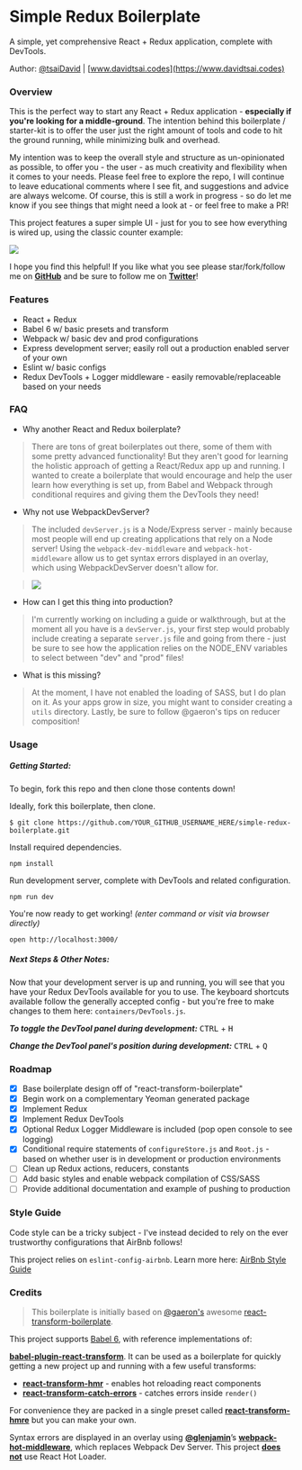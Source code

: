 # Simple Redux Boilerplate

A simple, yet comprehensive React + Redux application, complete with DevTools.

Author: [@tsaiDavid](https://github.com/tsaiDavid/) | [www.davidtsai.codes](https://www.davidtsai.codes)

### Overview

This is the perfect way to start any React + Redux application - **especially if you're looking for a middle-ground**. The intention behind this boilerplate / starter-kit is to offer the user just the right amount of tools and code to hit the ground running, while minimizing bulk and overhead.

My intention was to keep the overall style and structure as un-opinionated as possible, to offer you - the user - as much creativity and flexibility when it comes to your needs. Please feel free to explore the repo, I will continue to leave educational comments where I see fit, and suggestions and advice are always welcome. Of course, this is still a work in progress - so do let me know if you see things that might need a look at - or feel free to make a PR!

This project features a super simple UI - just for you to see how everything is wired up, using the classic counter example:

![](http://i.giphy.com/kVzC2nNRbFgC4.gif)

I hope you find this helpful! If you like what you see please star/fork/follow me on **[GitHub](https://github.com/tsaiDavid/)** and be sure to follow me on **[Twitter](https://twitter.com/tftsai)**!

### Features

  - React + Redux
  - Babel 6 w/ basic presets and transform
  - Webpack w/ basic dev and prod configurations
  - Express development server; easily roll out a production enabled server of your own
  - Eslint w/ basic configs
  - Redux DevTools + Logger middleware - easily removable/replaceable based on your needs

### FAQ

  - Why another React and Redux boilerplate?
  > There are tons of great boilerplates out there, some of them with some pretty advanced functionality! But they aren't good for learning the holistic approach of getting a React/Redux app up and running. I wanted to create a boilerplate that would encourage and help the user learn how everything is set up, from Babel and Webpack through conditional requires and giving them the DevTools they need!

  - Why not use WebpackDevServer?
  > The included `devServer.js` is a Node/Express server - mainly because most people will end up creating applications that rely on a Node server! Using the `webpack-dev-middleware` and `webpack-hot-middleware` allow us to get syntax errors displayed in an overlay, which using WebpackDevServer doesn't allow for.

  >![](https://cloud.githubusercontent.com/assets/1539088/11611771/ae1a6bd8-9bac-11e5-9206-42447e0fe064.gif)

  - How can I get this thing into production?
  > I'm currently working on including a guide or walkthrough, but at the moment all you have is a `devServer.js`, your first step would probably include creating a separate `server.js` file and going from there - just be sure to see how the application relies on the NODE_ENV variables to select between "dev" and "prod" files!

  - What is this missing?
  > At the moment, I have not enabled the loading of SASS, but I do plan on it. As your apps grow in size, you might want to consider creating a `utils` directory. Lastly, be sure to follow @gaeron's tips on reducer composition!

### Usage

##### Getting Started:

To begin, fork this repo and then clone those contents down!

Ideally, fork this boilerplate, then clone.
```
$ git clone https://github.com/YOUR_GITHUB_USERNAME_HERE/simple-redux-boilerplate.git
```

Install required dependencies.
```
npm install
```

Run development server, complete with DevTools and related configuration.
```
npm run dev
```

You're now ready to get working! *(enter command or visit via browser directly)*
```
open http://localhost:3000/
```

##### Next Steps & Other Notes:

Now that your development server is up and running, you will see that you have your Redux DevTools available for you to use. The keyboard shortcuts available follow the generally accepted config - but you're free to make changes to them here: `containers/DevTools.js`.

***To toggle the DevTool panel during development:***
<kbd>CTRL</kbd> + <kbd>H</kbd>

***Change the DevTool panel's position during development:***
<kbd>CTRL</kbd> + <kbd>Q</kbd>

### Roadmap

 - [x] Base boilerplate design off of "react-transform-boilerplate"
 - [x] Begin work on a complementary Yeoman generated package
 - [x] Implement Redux
 - [x] Implement Redux DevTools
 - [x] Optional Redux Logger Middleware is included (pop open console to see logging)
 - [x] Conditional require statements of `configureStore.js` and `Root.js` - based on whether user is in development or production environments
 - [ ] Clean up Redux actions, reducers, constants
 - [ ] Add basic styles and enable webpack compilation of CSS/SASS
 - [ ] Provide additional documentation and example of pushing to production

### Style Guide

Code style can be a tricky subject - I've instead decided to rely on the ever trustworthy configurations that AirBnb follows!

This project relies on `eslint-config-airbnb`.
Learn more here: [AirBnb Style Guide](https://github.com/airbnb/javascript/tree/master/packages/eslint-config-airbnb)

### Credits

>This boilerplate is initially based on [@gaeron's](https://github.com/gaeron) awesome [react-transform-boilerplate](https://github.com/gaearon/react-transform-boilerplate).

This project supports [Babel 6](https://github.com/babel/babel), with reference implementations of:

 **[babel-plugin-react-transform](https://github.com/gaearon/babel-plugin-react-transform)**. It can be used as a boilerplate for quickly getting a new project up and running with a few useful transforms:

* [**react-transform-hmr**](https://github.com/gaearon/react-transform-hmr) - enables hot reloading react components
* [**react-transform-catch-errors**](https://github.com/gaearon/react-transform-catch-errors) - catches errors inside `render()`

For convenience they are packed in a single preset called [**react-transform-hmre**](https://github.com/danmartinez101/babel-preset-react-hmre) but you can make your own.

Syntax errors are displayed in an overlay using **[@glenjamin](https://github.com/glenjamin)**’s **[webpack-hot-middleware](https://github.com/glenjamin/webpack-hot-middleware)**, which replaces Webpack Dev Server. This project **[does not](https://medium.com/@dan_abramov/the-death-of-react-hot-loader-765fa791d7c4)** use React Hot Loader.
